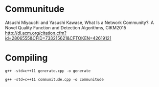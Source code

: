 # Communitude

Atsushi Miyauchi and Yasushi Kawase,
What Is a Network Community?: A Novel Quality Function and Detection Algorithms, CIKM2015
http://dl.acm.org/citation.cfm?id=2806555&CFID=733215621&CFTOKEN=42619121



# Compiling
`g++ -std=c++11 generate.cpp -o generate`

`g++ -std=c++11 communitude.cpp -o communitude`






